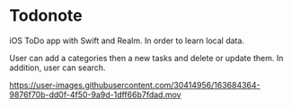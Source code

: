 # Todonote

iOS ToDo app with Swift and Realm. In order to learn local data. 

User can add a categories then a new tasks and delete or update them. In addition, user can search.


https://user-images.githubusercontent.com/30414956/163684364-9876f70b-dd0f-4f50-9a9d-1dff66b7fdad.mov


